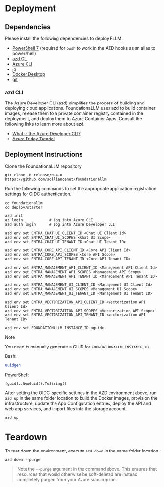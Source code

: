 # Deployment

## Dependencies

Please install the following dependencies to deploy FLLM.

- [PowerShell 7](https://learn.microsoft.com/en-us/powershell/scripting/install/installing-powershell?view=powershell-7.4) (required for `pwsh` to work in the AZD hooks as an alias to powershell)
- [azd CLI](https://learn.microsoft.com/en-us/azure/developer/azure-developer-cli/install-azd)
- [Azure CLI](https://learn.microsoft.com/en-us/cli/azure/install-azure-cli)
- [jq](https://jqlang.github.io/jq/download/)
- [Docker Desktop](https://www.docker.com/products/docker-desktop/)
- [git](https://git-scm.com/downloads)

### azd CLI

The Azure Developer CLI (azd) simplifies the process of building and deploying cloud applications. FoundationaLLM uses azd to build container images, release them to a private container registry contained in the deployment, and deploy them to Azure Container Apps. Consult the following links to learn more about azd.

- [What is the Azure Developer CLI?](https://learn.microsoft.com/en-us/azure/developer/azure-developer-cli/overview)
- [Azure Friday Tutorial](https://www.youtube.com/watch?v=VTk-FhJyo7s)

## Deployment Instructions

Clone the FoundationaLLM repository

```pwsh
git clone -b release/0.4.0 https://github.com/solliancenet/foundationallm
```

Run the following commands to set the appropriate application registration settings for OIDC authentication.

```pwsh
cd foundationallm
cd deploy/starter

azd init
az login            # Log into Azure CLI
azd auth login      # Log into Azure Developer CLI

azd env set ENTRA_CHAT_UI_CLIENT_ID <Chat UI Client Id>
azd env set ENTRA_CHAT_UI_SCOPES <Chat UI Scope>
azd env set ENTRA_CHAT_UI_TENANT_ID <Chat UI Tenant ID>

azd env set ENTRA_CORE_API_CLIENT_ID <Core API Client Id>
azd env set ENTRA_CORE_API_SCOPES <Core API Scope>
azd env set ENTRA_CORE_API_TENANT_ID <Core API Tenant ID>

azd env set ENTRA_MANAGEMENT_API_CLIENT_ID <Management API Client Id>
azd env set ENTRA_MANAGEMENT_API_SCOPES <Management API Scope>
azd env set ENTRA_MANAGEMENT_API_TENANT_ID <Management API Tenant ID>

azd env set ENTRA_MANAGEMENT_UI_CLIENT_ID <Management UI Client Id>
azd env set ENTRA_MANAGEMENT_UI_SCOPES <Management UI Scope>
azd env set ENTRA_MANAGEMENT_UI_TENANT_ID <Management UI Tenant ID>

azd env set ENTRA_VECTORIZATION_API_CLIENT_ID <Vectorization API Client Id>
azd env set ENTRA_VECTORIZATION_API_SCOPES <Vectorization API Scope>
azd env set ENTRA_VECTORIZATION_API_TENANT_ID <Vectorization API Tenant ID>

azd env set FOUNDATIONALLM_INSTANCE_ID <guid>
```

>[!NOTE]
> You need to manually generate a GUID for `FOUNDATIONALLM_INSTANCE_ID`.

Bash:

```bash
uuidgen
```

PowerShell:

```pwsh
[guid]::NewGuid().ToString()
```

After setting the OIDC-specific settings in the AZD environment above, run `azd up` in the same folder location to build the Docker images, provision the infrastructure, update the App Configuration entries, deploy the API and web app services, and import files into the storage account.

```pwsh
azd up
```

# Teardown

To tear down the environment, execute `azd down` in the same folder location.

```pwsh
azd down --purge
```

> Note the `--purge` argument in the command above. This ensures that resources that would otherwise be soft-deleted are instead completely purged from your Azure subscription.